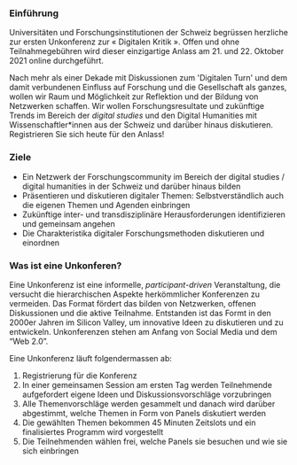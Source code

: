 ### Einführung

Universitäten und Forschungsinstitutionen der Schweiz begrüssen herzliche zur ersten Unkonferenz zur « Digitalen Kritik ». Offen und ohne Teilnahmegebühren wird dieser einzigartige Anlass am 21. und 22. Oktober 2021 online durchgeführt.

Nach mehr als einer Dekade mit Diskussionen zum 'Digitalen Turn' und dem damit verbundenen Einfluss auf Forschung und die Gesellschaft als ganzes, wollen wir Raum und Möglichkeit zur Reflektion und der Bildung von Netzwerken schaffen. Wir wollen Forschungsresultate und zukünftige Trends im Bereich der _digital studies_ und den Digital Humanities mit Wissenschaftler\*innen aus der Schweiz und darüber hinaus diskutieren. Registrieren Sie sich heute für den Anlass!

### Ziele

- Ein Netzwerk der Forschungscommunity im Bereich der digital studies / digital humanities in der Schweiz und darüber hinaus bilden
- Präsentieren und diskutieren digitaler Themen: Selbstverständlich auch die eigenen Themen und Agenden einbringen
- Zukünftige inter- und transdisziplinäre Herausforderungen identifizieren und gemeinsam angehen
- Die Charakteristika digitaler Forschungsmethoden diskutieren und einordnen

### Was ist eine Unkonferen?

Eine Unkonferenz ist eine informelle, _participant-driven_ Veranstaltung, die versucht die hierarchischen Aspekte herkömmlicher Konferenzen zu vermeiden. Das Format fördert das bilden von Netzwerken, offenen Diskussionen und die aktive Teilnahme. Entstanden ist das Formt in den 2000er Jahren im Silicon Valley, um innovative Ideen zu diskutieren und zu entwickeln. Unkonferenzen stehen am Anfang von Social Media und dem “Web 2.0”.

Eine Unkonferenz läuft folgendermassen ab:

1.  Registrierung für die Konferenz
2.  In einer gemeinsamen Session am ersten Tag werden Teilnehmende aufgefordert eigene Ideen und Diskussionsvorschläge vorzubringen
3.  Alle Themenvorschläge werden gesammelt und danach wird darüber abgestimmt, welche Themen in Form von Panels diskutiert werden
4.  Die gewählten Themen bekommen 45 Minuten Zeitslots und ein finalisiertes Programm wird vorgestellt
5.  Die Teilnehmenden wählen frei, welche Panels sie besuchen und wie sie sich einbringen
